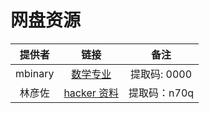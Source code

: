 # 网盘资源
提供者| 链接|备注
:-:|:-:|:-:
mbinary| [数学专业](https://pan.baidu.com/s/1HRPykNB2x2KdNlPA5m-wuQ)|提取码: 0000
林彦佐 | [hacker 资料](https://pan.baidu.com/s/1huDFi1hMMSVlTwvxhEIrpQ)|提取码：n70q 
